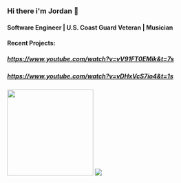 ### Hi there i'm Jordan 👋

#### Software Engineer | U.S. Coast Guard Veteran | Musician

#### Recent Projects:
##### https://www.youtube.com/watch?v=vV91FT0EMik&t=7s
##### https://www.youtube.com/watch?v=vDHxVcS7io4&t=1s


<img src="https://cdn.shopify.com/s/files/1/2283/6815/collections/Code-Platoon-logo-color2.png?v=1574257183" width="200px" />
<img src="https://www.codewars.com/users/jsmith96/badges/small" />

